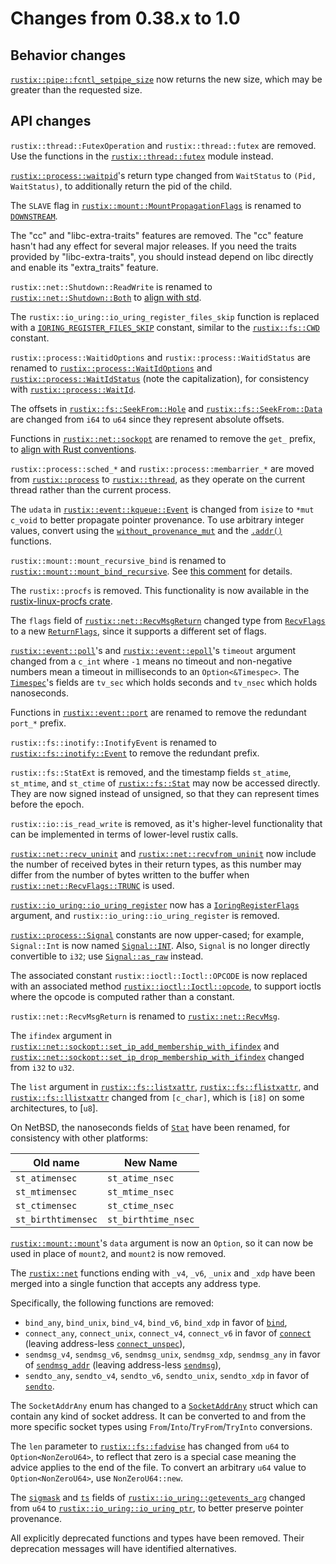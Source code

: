 # Changes from 0.38.x to 1.0

## Behavior changes

[`rustix::pipe::fcntl_setpipe_size`] now returns the new size, which may be
greater than the requested size.

[`rustix::pipe::fcntl_setpipe_size`]: https://docs.rs/rustix/1.0.0/rustix/pipe/fn.fcntl_setpipe_size.html

## API changes

`rustix::thread::FutexOperation` and `rustix::thread::futex` are removed. Use
the functions in the [`rustix::thread::futex`] module instead.

[`rustix::thread::futex`]: https://docs.rs/rustix/1.0.0/rustix/thread/futex/index.html

[`rustix::process::waitpid`]'s return type changed from `WaitStatus` to
`(Pid, WaitStatus)`, to additionally return the pid of the child.

[`rustix::process::waitpid`]: https://docs.rs/rustix/1.0.0/rustix/process/fn.waitpid.html

The `SLAVE` flag in [`rustix::mount::MountPropagationFlags`] is renamed to
[`DOWNSTREAM`].

[`rustix::mount::MountPropagationFlags`]: https://docs.rs/rustix/1.0.0/rustix/mount/struct.MountPropagationFlags.html
[`DOWNSTREAM`]: https://docs.rs/rustix/1.0.0/rustix/mount/struct.MountPropagationFlags.html#associatedconstant.DOWNSTREAM

The "cc" and "libc-extra-traits" features are removed. The "cc" feature hasn't
had any effect for several major releases. If you need the traits provided by
"libc-extra-traits", you should instead depend on libc directly and enable its
"extra_traits" feature.

`rustix::net::Shutdown::ReadWrite` is renamed to
[`rustix::net::Shutdown::Both`] to [align with std].

[`rustix::net::Shutdown::Both`]: https://docs.rs/rustix/1.0.0/rustix/net/enum.Shutdown.html#variant.Both
[align with std]: https://doc.rust-lang.org/stable/std/net/enum.Shutdown.html#variant.Both

The `rustix::io_uring::io_uring_register_files_skip` function is replaced with
a [`IORING_REGISTER_FILES_SKIP`] constant, similar to the [`rustix::fs::CWD`]
constant.

[`IORING_REGISTER_FILES_SKIP`]: https://docs.rs/rustix/1.0.0/rustix/io_uring/constant.IORING_REGISTER_FILES_SKIP.html
[`rustix::fs::CWD`]: https://docs.rs/rustix/1.0.0/rustix/fs/constant.CWD.html

`rustix::process::WaitidOptions` and `rustix::process::WaitidStatus` are
renamed to
[`rustix::process::WaitIdOptions`] and [`rustix::process::WaitIdStatus`] (note
the capitalization), for consistency with [`rustix::process::WaitId`].

[`rustix::process::WaitIdOptions`]: https://docs.rs/rustix/1.0.0/rustix/process/struct.WaitIdOptions.html
[`rustix::process::WaitIdStatus`]: https://docs.rs/rustix/1.0.0/rustix/process/struct.WaitIdStatus.html
[`rustix::process::WaitId`]: https://docs.rs/rustix/1.0.0/rustix/process/enum.WaitId.html

The offsets in [`rustix::fs::SeekFrom::Hole`] and
[`rustix::fs::SeekFrom::Data`] are changed from `i64` to `u64` since they
represent absolute offsets.

[`rustix::fs::SeekFrom::Hole`]: https://docs.rs/rustix/1.0.0/rustix/fs/enum.SeekFrom.html#variant.Hole
[`rustix::fs::SeekFrom::Data`]: https://docs.rs/rustix/1.0.0/rustix/fs/enum.SeekFrom.html#variant.Data

Functions in [`rustix::net::sockopt`] are renamed to remove the `get_` prefix,
to [align with Rust conventions].

[`rustix::net::sockopt`]: https://docs.rs/rustix/1.0.0/rustix/net/sockopt/index.html
[align with Rust conventions]: https://rust-lang.github.io/api-guidelines/naming.html#getter-names-follow-rust-convention-c-getter

`rustix::process::sched_*` and `rustix::process::membarrier_*` are moved from
[`rustix::process`] to [`rustix::thread`], as they operate on the current
thread rather than the current process.

[`rustix::process`]: https://docs.rs/rustix/1.0.0/rustix/process/index.html
[`rustix::thread`]: https://docs.rs/rustix/1.0.0/rustix/thread/index.html

The `udata` in [`rustix::event::kqueue::Event`] is changed from `isize` to
`*mut c_void` to better propagate pointer provenance. To use arbitrary integer
values, convert using the [`without_provenance_mut`] and the [`.addr()`]
functions.

[`rustix::event::kqueue::Event`]: https://docs.rs/rustix/1.0.0/x86_64-unknown-freebsd/rustix/event/kqueue/struct.Event.html
[`without_provenance_mut`]: https://doc.rust-lang.org/stable/std/ptr/fn.without_provenance_mut.html
[`.addr()`]: https://doc.rust-lang.org/stable/std/primitive.pointer.html#method.addr

`rustix::mount::mount_recursive_bind` is renamed to
[`rustix::mount::mount_bind_recursive`]. See [this comment] for details.

[`rustix::mount::mount_bind_recursive`]: https://docs.rs/rustix/1.0.0/rustix/mount/fn.mount_bind_recursive.html
[this comment]: https://github.com/bytecodealliance/rustix/pull/763#issuecomment-1662756184

The `rustix::procfs` is removed. This functionality is now available in the
[rustix-linux-procfs crate].

[rustix-linux-procfs crate]: https://crates.io/crates/rustix-linux-procfs

The `flags` field of [`rustix::net::RecvMsgReturn`] changed type from
[`RecvFlags`] to a new [`ReturnFlags`], since it supports a different set of
flags.

[`rustix::net::RecvMsgReturn`]: https://docs.rs/rustix/1.0.0/rustix/net/struct.RecvMsgReturn.html
[`RecvFlags`]: https://docs.rs/rustix/1.0.0/rustix/net/struct.RecvFlags.html
[`ReturnFlags`]: https://docs.rs/rustix/1.0.0/rustix/net/struct.ReturnFlags.html

[`rustix::event::poll`]'s and [`rustix::event::epoll`]'s `timeout` argument
changed from a `c_int` where `-1` means no timeout and non-negative numbers
mean a timeout in milliseconds to an `Option<&Timespec>`. The [`Timespec`]'s
fields are `tv_sec` which holds seconds and `tv_nsec` which holds nanoseconds.

[`rustix::event::poll`]: https://docs.rs/rustix/1.0.0/rustix/event/fn.poll.html
[`rustix::event::epoll`]: https://docs.rs/rustix/1.0.0/rustix/event/fn.epoll.html
[`Timespec`]: https://docs.rs/rustix/1.0.0/rustix/time/type.Timespec.html

Functions in [`rustix::event::port`] are renamed to remove the redundant
`port_*` prefix.

[`rustix::event::port`]: https://docs.rs/rustix/1.0.0/x86_64-unknown-illumos/rustix/event/port/index.html

`rustix::fs::inotify::InotifyEvent` is renamed to
[`rustix::fs::inotify::Event`] to remove the redundant prefix.

[`rustix::fs::inotify::Event`]: https://docs.rs/rustix/1.0.0/rustix/fs/inotify/struct.Event.html

`rustix::fs::StatExt` is removed, and the timestamp fields `st_atime`,
`st_mtime`, and `st_ctime` of [`rustix::fs::Stat`] may now be accessed
directly. They are now signed instead of unsigned, so that they can represent
times before the epoch.

[`rustix::fs::Stat`]: https://docs.rs/rustix/1.0.0/rustix/fs/type.Stat.html

`rustix::io::is_read_write` is removed, as it's higher-level functionality that
can be implemented in terms of lower-level rustix calls.

[`rustix::net::recv_uninit`] and [`rustix::net::recvfrom_uninit`] now include
the number of received bytes in their return types, as this number may differ
from the number of bytes written to the buffer when
[`rustix::net::RecvFlags::TRUNC`] is used.

[`rustix::net::recv_uninit`]: https://docs.rs/rustix/1.0.0/rustix/net/fn.recv_uninit.html
[`rustix::net::recvfrom_uninit`]: https://docs.rs/rustix/1.0.0/rustix/net/fn.recvfrom_uninit.html
[`rustix::net::RecvFlags::TRUNC`]: https://docs.rs/rustix/1.0.0/rustix/net/struct.RecvFlags.html#associatedconstant.TRUNC

[`rustix::io_uring::io_uring_register`] now has a [`IoringRegisterFlags`]
argument, and `rustix::io_uring::io_uring_register` is removed.

[`rustix::io_uring::io_uring_register`]: https://docs.rs/rustix/1.0.0/rustix/io_uring/fn.io_uring_register.html
[`IoringRegisterFlags`]: https://docs.rs/rustix/1.0.0/rustix/io_uring/struct.IoringRegisterFlags.html

[`rustix::process::Signal`] constants are now upper-cased; for example,
`Signal::Int` is now named [`Signal::INT`]. Also, `Signal` is no longer
directly convertible to `i32`; use [`Signal::as_raw`] instead.

[`rustix::process::Signal`]: https://docs.rs/rustix/1.0.0/rustix/process/enum.Signal.html
[`Signal::INT`]: https://docs.rs/rustix/1.0.0/rustix/process/enum.Signal.html#variant.Int
[`Signal::as_raw`]: https://docs.rs/rustix/1.0.0/rustix/process/enum.Signal.html#method.as_raw

The associated constant `rustix::ioctl::Ioctl::OPCODE` is now replaced with an
associated method [`rustix::ioctl::Ioctl::opcode`], to support ioctls where the
opcode is computed rather than a constant.

[`rustix::ioctl::Ioctl::opcode`]: https://docs.rs/rustix/1.0.0/rustix/ioctl/trait.Ioctl.html#tymethod.opcode

`rustix::net::RecvMsgReturn` is renamed to [`rustix::net::RecvMsg`].

[`rustix::net::RecvMsg`]: https://docs.rs/rustix/1.0.0/rustix/net/struct.RecvMsgReturn.html

The `ifindex` argument in
[`rustix::net::sockopt::set_ip_add_membership_with_ifindex`] and
[`rustix::net::sockopt::set_ip_drop_membership_with_ifindex`]
changed from `i32` to `u32`.

[`rustix::net::sockopt::set_ip_add_membership_with_ifindex`]: https://docs.rs/rustix/1.0.0/rustix/net/sockopt/fn.set_ip_add_membership_with_ifindex.html
[`rustix::net::sockopt::set_ip_drop_membership_with_ifindex`]: https://docs.rs/rustix/1.0.0/rustix/net/sockopt/fn.set_ip_drop_membership_with_ifindex.html

The `list` argument in [`rustix::fs::listxattr`], [`rustix::fs::flistxattr`],
and [`rustix::fs::llistxattr`] changed from `[c_char]`, which is `[i8]` on some
architectures, to [`u8`].

[`rustix::fs::listxattr`]: https://docs.rs/rustix/1.0.0/rustix/fs/fn.listxattr.html
[`rustix::fs::flistxattr`]: https://docs.rs/rustix/1.0.0/rustix/fs/fn.flistxattr.html
[`rustix::fs::llistxattr`]: https://docs.rs/rustix/1.0.0/rustix/fs/fn.llistxattr.html

On NetBSD, the nanoseconds fields of [`Stat`] have been renamed, for consistency
with other platforms:

| Old name       | New Name        |
| -------------- | --------------- |
| `st_atimensec` | `st_atime_nsec` |
| `st_mtimensec` | `st_mtime_nsec` |
| `st_ctimensec` | `st_ctime_nsec` |
| `st_birthtimensec` | `st_birthtime_nsec` |

[`Stat`]: https://docs.rs/rustix/1.0.0/x86_64-unknown-netbsd/rustix/fs/type.Stat.html

[`rustix::mount::mount`]'s `data` argument is now an `Option`, so it can now
be used in place of `mount2`, and `mount2` is now removed.

[`rustix::mount::mount`]: https://docs.rs/rustix/1.0.0/rustix/mount/fn.mount.html

The [`rustix::net`] functions ending with `_v4`, `_v6`, `_unix` and `_xdp` have
been merged into a single function that accepts any address type.

Specifically, the following functions are removed:

  * `bind_any`, `bind_unix`, `bind_v4`, `bind_v6`, `bind_xdp` in favor of
    [`bind`],
  * `connect_any`, `connect_unix`, `connect_v4`, `connect_v6` in favor of
    [`connect`] (leaving address-less [`connect_unspec`]),
  * `sendmsg_v4`, `sendmsg_v6`, `sendmsg_unix`, `sendmsg_xdp`, `sendmsg_any` in
    favor of [`sendmsg_addr`] (leaving address-less [`sendmsg`]),
  * `sendto_any`, `sendto_v4`, `sendto_v6`, `sendto_unix`, `sendto_xdp` in
    favor of [`sendto`].

[`rustix::net`]: https://docs.rs/rustix/1.0.0/rustix/net/index.html
[`bind`]: https://docs.rs/rustix/1.0.0/rustix/net/fn.bind.html
[`connect`]: https://docs.rs/rustix/1.0.0/rustix/net/fn.connect.html
[`connect_unspec`]: https://docs.rs/rustix/1.0.0/rustix/net/fn.connect_unspec.html
[`sendmsg_addr`]: https://docs.rs/rustix/1.0.0/rustix/net/fn.sendmsg_addr.html
[`sendmsg`]: https://docs.rs/rustix/1.0.0/rustix/net/fn.sendmsg.html
[`sendto`]: https://docs.rs/rustix/1.0.0/rustix/net/fn.sendto.html

The `SocketAddrAny` enum has changed to a [`SocketAddrAny`] struct which can
contain any kind of socket address. It can be converted to and from the more
specific socket types using `From`/`Into`/`TryFrom`/`TryInto` conversions.

[`SocketAddrAny`]: https://docs.rs/rustix/1.0.0/rustix/net/struct.SocketAddrAny.html

The `len` parameter to [`rustix::fs::fadvise`] has changed from `u64` to
`Option<NonZeroU64>`, to reflect that zero is a special case meaning the
advice applies to the end of the file. To convert an arbitrary `u64` value to
`Option<NonZeroU64>`, use `NonZeroU64::new`.

[`rustix::fs::fadvise`]: https://docs.rs/rustix/1.0.0/rustix/fs/fn.fadvise.html

The [`sigmask`] and [`ts`] fields of [`rustix::io_uring::getevents_arg`]
changed from `u64` to [`rustix::io_uring::io_uring_ptr`], to better preserve
pointer provenance.

[`sigmask`]: https://docs.rs/rustix/1.0.0/rustix/io_uring/struct.io_uring_getevents_arg.html#structfield.sigmask
[`ts`]: https://docs.rs/rustix/1.0.0/rustix/io_uring/struct.io_uring_getevents_arg.html#structfield.ts
[`rustix::io_uring::getevents_arg`]: https://docs.rs/rustix/1.0.0/rustix/io_uring/struct.io_uring_getevents_arg.html
[`rustix::io_uring::io_uring_ptr`]: https://docs.rs/rustix/1.0.0-prerelease.0/rustix/io_uring/struct.io_uring_ptr.html

All explicitly deprecated functions and types have been removed. Their
deprecation messages will have identified alternatives.
